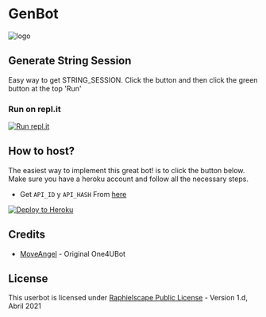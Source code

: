 # GenBot

![logo](https://telegra.ph/file/4611d9629a8c64896992f.jpg)



## Generate String Session
Easy way to get STRING_SESSION. Click the button and then click the green button at the top 'Run'

### Run on repl.it
[![Run repl.it](https://img.shields.io/badge/run-string__session.py-blue?style=flat-square&logo=repl.it)](https://replit.com/@ErichDaniken/Generate-Telegram-String-Session?lite=1&outputonly=1)

## How to host?

The easiest way to implement this great bot! is to click the button below.
Make sure you have a heroku account and follow all the necessary steps.

- Get `API_ID` y `API_HASH` From [here](https://my.telegram.org/)

<p align="left"><a href="https://heroku.com/deploy?template=https://github.com/vaibhavchandra13/GenBot"> <img src="https://www.herokucdn.com/deploy/button.svg" alt="Deploy to Heroku" /></a></p>

## Credits
 
* [MoveAngel](https://github.com/MoveAngel) - Original One4UBot

## License

This userbot is licensed under [Raphielscape Public License](https://github.com/MoveAngel/One4uBot/blob/sql-extended/LICENSE) - Version 1.d, Abril 2021
